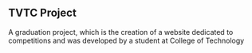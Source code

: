 ## TVTC Project

A graduation project, which is the creation of a website dedicated to competitions 
and was developed by a student at College of Technology
